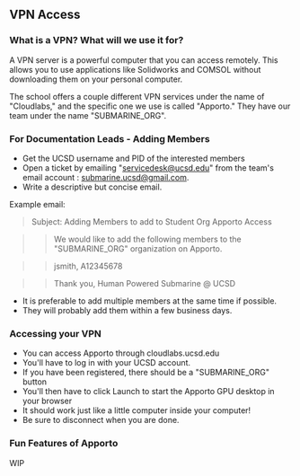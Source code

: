 ## VPN Access

### What is a VPN? What will we use it for?
A VPN server is a powerful computer that you can access remotely. This allows you to use applications like Solidworks and COMSOL without downloading them on your personal computer.

The school offers a couple different VPN services under the name of "Cloudlabs," and the specific one we use is called "Apporto." They have our team under the name "SUBMARINE_ORG".

### For Documentation Leads - Adding Members
* Get the UCSD username and PID of the interested members
* Open a ticket by emailing "servicedesk@ucsd.edu" from the team's email account : submarine.ucsd@gmail.com.
* Write a descriptive but concise email.

Example email:

> Subject: Adding Members to add to Student Org Apporto Access

> > We would like to add the following members to the "SUBMARINE_ORG" organization on Apporto.

> > jsmith, A12345678

> > Thank you,
> > Human Powered Submarine @ UCSD


* It is preferable to add multiple members at the same time if possible.
* They will probably add them within a few business days.

### Accessing your VPN
* You can access Apporto through cloudlabs.ucsd.edu
* You'll have to log in with your UCSD account.
* If you have been registered, there should be a "SUBMARINE_ORG" button
* You'll then have to click Launch to start the Apporto GPU desktop in your browser
* It should work just like a little computer inside your computer!
* Be sure to disconnect when you are done.

### Fun Features of Apporto

WIP



